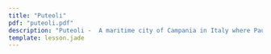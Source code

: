 ```yaml
---
title: "Puteoli"
pdf: "puteoli.pdf"
description: "Puteoli -  A maritime city of Campania in Italy where Paul landed on his voyage to Rome; the modern name is Pozzuoli. [AUG 2014]"
template: lesson.jade
---
```

